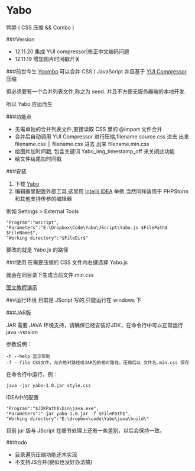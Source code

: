 Yabo
====

鸭脖 ( CSS 压缩 &amp;&amp; Combo )

###Version
* 12.11.20 集成 YUI compressor|修正中文编码问题
* 12.11.19 增加图片时间戳开关

###前世今生
[Ycombo](https://github.com/nqdeng/YCombo) 可以合并 CSS / JavaScript 并且基于 [YUI Compressor](https://github.com/yui/yuicompressor) 压缩

但必须要有一个合并列表文件,称之为 seed. 并且不方便无服务器端的本地开发.

所以 Yabo 应运而生

###功能点
* 无需单独的合并列表文件,直接读取 CSS 里的 @import 文件合并
* 合并后自动调用 YUI Compressor 进行压缩,filename.source.css 进去 出来 filename.css || filename.css 进去 出来 filename.min.css
* 给图片加时间戳, 包含关键词 Yabo_img_timestamp_off 来关闭此功能
* 给文件结尾加时间戳


###安装
1. 下载 [Yabo](https://github.com/damao/Yabo/downloads)
2. 编辑器里配置外部工具,这里用 [Intellij IDEA](https://github.com/damao/Intellij-IDEA-F2E) 举例,当然同样适用于 PHPStorm 和其他支持传参的编辑器

例如
	Settings > External Tools

	"Program":"wscript",
	"Parameters":"E:\Dropbox\Code\Yabo\JScript\Yabo.js $FilePath$ $FileName$",
	"Working directory":"$FileDir$"

要改的就是 Yabo.js 的路径

###使用
在需要压缩的 CSS 文件内右键选择 Yabo.js

就会在同目录下生成当前文件.min.css

[图文教程演示](http://ooxx.me/yabo.orz)

###运行环境
目前是 JScript 写的,只能运行在 windows 下


###JAR版

JAR 需要 JAVA 环境支持，请确保已经安装好JDK，在命令行中可以正常运行  java -version

参数说明：

    -h --help 显示帮助
    -f --file CSS文件，允许绝对路径或JAR包的相对路径。压缩后以 文件名.min.css 保存

在命令行中运行，例：

    java -jar yabo-1.0.jar style.css

IDEA中的配置

    "Program":"$JDKPath$\bin\java.exe",
    "Parameters":"-jar yabo-1.0.jar -f $FilePath$",
    "Working directory":"E:\dropbox\code\Yabo\java\build\"

目前 jar 版与 JScript 在细节处理上还有一些差别，以后会保持一致。

###todo
* 目录遍历压缩功能还木实现
* 不支持JS合并(貌似也没好办法搞)